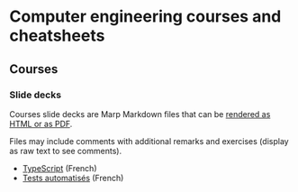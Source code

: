 # Computer engineering courses and cheatsheets

## Courses

### Slide decks

Courses slide decks are Marp Markdown files that can be [rendered as HTML or as PDF](https://github.com/marp-team/marp-cli?tab=readme-ov-file#try-it-now).

Files may include comments with additional remarks and exercises (display as raw text to see comments).

- [TypeScript](./typescript/deck.md) (French)
- [Tests automatisés](./tests-automatises/deck.md) (French)
